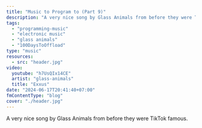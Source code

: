 ```yaml
---
title: "Music to Program to (Part 9)"
description: "A very nice song by Glass Animals from before they were TikTok famous."
tags:
  - "programming-music"
  - "electronic music"
  - "glass animals"
  - "100DaysToOffload"
type: "music"
resources:
  - src: "header.jpg"
video:
  youtube: "h7UsQIx14CE"
  artist: "glass-animals"
  title: "Exxus"
date: "2024-06-17T20:41:40+07:00"
fmContentType: "blog"
cover: "./header.jpg"
---
```


A very nice song by Glass Animals from before they were TikTok famous.
